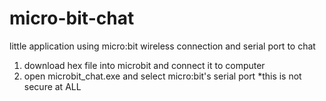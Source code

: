 # micro-bit-chat
little application using micro:bit wireless connection and serial port to chat
1. download hex file into microbit and connect it to computer
2. open microbit_chat.exe and select micro:bit's serial port
*this is not secure at ALL
